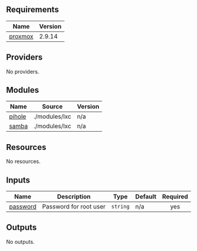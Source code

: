<!-- BEGIN_TF_DOCS -->
## Requirements

| Name | Version |
|------|---------|
| <a name="requirement_proxmox"></a> [proxmox](#requirement\_proxmox) | 2.9.14 |

## Providers

No providers.

## Modules

| Name | Source | Version |
|------|--------|---------|
| <a name="module_pihole"></a> [pihole](#module\_pihole) | ./modules/lxc | n/a |
| <a name="module_samba"></a> [samba](#module\_samba) | ./modules/lxc | n/a |

## Resources

No resources.

## Inputs

| Name | Description | Type | Default | Required |
|------|-------------|------|---------|:--------:|
| <a name="input_password"></a> [password](#input\_password) | Password for root user | `string` | n/a | yes |

## Outputs

No outputs.
<!-- END_TF_DOCS -->